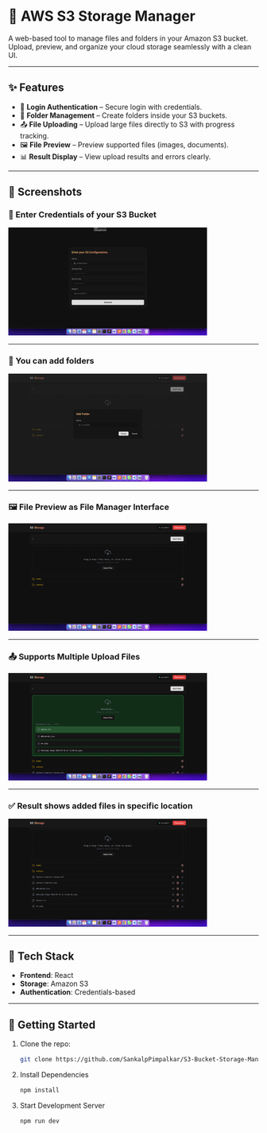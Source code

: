 # 🚀 AWS S3 Storage Manager

A web-based tool to manage files and folders in your Amazon S3 bucket. Upload, preview, and organize your cloud storage seamlessly with a clean UI.

---

## ✨ Features

- 🔐 **Login Authentication** – Secure login with credentials.
- 📁 **Folder Management** – Create folders inside your S3 buckets.
- 📤 **File Uploading** – Upload large files directly to S3 with progress tracking.
- 🖼️ **File Preview** – Preview supported files (images, documents).
- 📊 **Result Display** – View upload results and errors clearly.

---

## 📸 Screenshots

### 🔐 Enter Credentials of your S3 Bucket
<img src="./public/login-s3.png" alt="Login screen" width="400" />

---

### 📁 You can add folders
<img src="./public/add-folder-s3.png" alt="Add folder to S3" width="400" />

---

### 🖼️ File Preview as File Manager Interface
<img src="./public/file-preview-s3.png" alt="File preview" width="400" />

---

### 📤 Supports Multiple Upload Files
<img src="./public/uploading-s3.png" alt="Uploading to S3" width="400" />

---

### ✅ Result shows added files in specific location
<img src="./public/result-s3.png" alt="Upload result" width="400" />

---

## 🧰 Tech Stack

- **Frontend**: React
- **Storage**: Amazon S3
- **Authentication**: Credentials-based

---

## 🚀 Getting Started

1. Clone the repo:
   ```bash
   git clone https://github.com/SankalpPimpalkar/S3-Bucket-Storage-Manager.git

2. Install Dependencies
    ```bash
    npm install

3. Start Development Server
    ```bash
    npm run dev